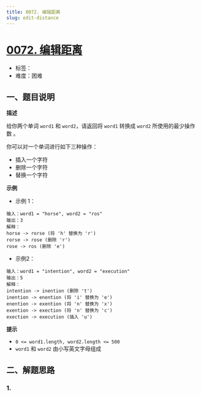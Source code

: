 ```yaml
---
title: 0072. 编辑距离
slug: edit-distance
---
```


# [0072. 编辑距离](https://leetcode.cn/problems/edit-distance/)

- 标签：
- 难度：困难

## 一、题目说明

**描述**

给你两个单词 `word1` 和 `word2`，请返回将 `word1` 转换成 `word2` 所使用的最少操作数 。

你可以对一个单词进行如下三种操作：

- 插入一个字符
- 删除一个字符
- 替换一个字符

**示例**

* 示例 1：

```text
输入：word1 = "horse", word2 = "ros"
输出：3
解释：
horse -> rorse (将 'h' 替换为 'r')
rorse -> rose (删除 'r')
rose -> ros (删除 'e')
```

* 示例2：

```text
输入：word1 = "intention", word2 = "execution"
输出：5
解释：
intention -> inention (删除 't')
inention -> enention (将 'i' 替换为 'e')
enention -> exention (将 'n' 替换为 'x')
exention -> exection (将 'n' 替换为 'c')
exection -> execution (插入 'u')
```

**提示**

* `0 <= word1.length, word2.length <= 500`
* `word1` 和 `word2` 由小写英文字母组成

## 二、解题思路

### 1.

